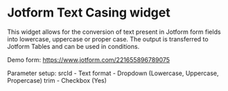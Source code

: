 # Jotform Text Casing widget
This widget allows for the conversion of text present in Jotform form fields into lowercase, uppercase or proper case. The output is transferred to Jotform Tables and can be used in conditions.

Demo form: https://www.jotform.com/221655896789075

Parameter setup:
srcId - Text
format - Dropdown (Lowercase, Uppercase, Propercase)
trim - Checkbox (Yes)
